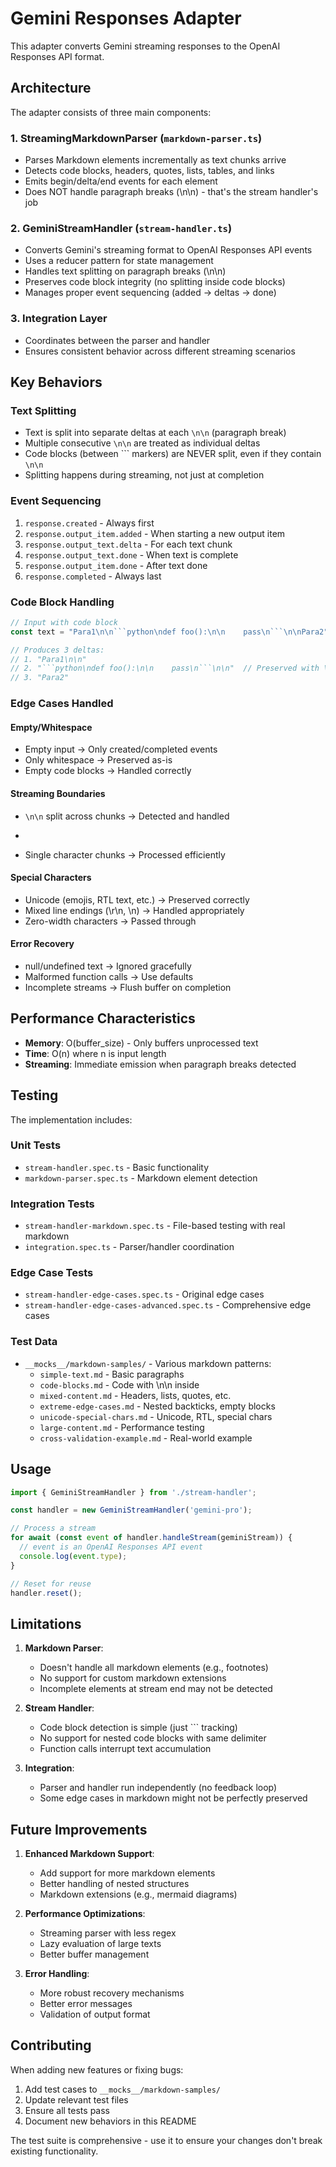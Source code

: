 # Gemini Responses Adapter

This adapter converts Gemini streaming responses to the OpenAI Responses API format.

## Architecture

The adapter consists of three main components:

### 1. StreamingMarkdownParser (`markdown-parser.ts`)
- Parses Markdown elements incrementally as text chunks arrive
- Detects code blocks, headers, quotes, lists, tables, and links
- Emits begin/delta/end events for each element
- Does NOT handle paragraph breaks (\n\n) - that's the stream handler's job

### 2. GeminiStreamHandler (`stream-handler.ts`)
- Converts Gemini's streaming format to OpenAI Responses API events
- Uses a reducer pattern for state management
- Handles text splitting on paragraph breaks (\n\n)
- Preserves code block integrity (no splitting inside code blocks)
- Manages proper event sequencing (added → deltas → done)

### 3. Integration Layer
- Coordinates between the parser and handler
- Ensures consistent behavior across different streaming scenarios

## Key Behaviors

### Text Splitting
- Text is split into separate deltas at each `\n\n` (paragraph break)
- Multiple consecutive `\n\n` are treated as individual deltas
- Code blocks (between ``` markers) are NEVER split, even if they contain `\n\n`
- Splitting happens during streaming, not just at completion

### Event Sequencing
1. `response.created` - Always first
2. `response.output_item.added` - When starting a new output item
3. `response.output_text.delta` - For each text chunk
4. `response.output_text.done` - When text is complete
5. `response.output_item.done` - After text done
6. `response.completed` - Always last

### Code Block Handling
```typescript
// Input with code block
const text = "Para1\n\n```python\ndef foo():\n\n    pass\n```\n\nPara2";

// Produces 3 deltas:
// 1. "Para1\n\n"
// 2. "```python\ndef foo():\n\n    pass\n```\n\n"  // Preserved with \n\n inside
// 3. "Para2"
```

### Edge Cases Handled

#### Empty/Whitespace
- Empty input → Only created/completed events
- Only whitespace → Preserved as-is
- Empty code blocks → Handled correctly

#### Streaming Boundaries
- `\n\n` split across chunks → Detected and handled
- ``` split across chunks → State tracked correctly
- Single character chunks → Processed efficiently

#### Special Characters
- Unicode (emojis, RTL text, etc.) → Preserved correctly
- Mixed line endings (\r\n, \n) → Handled appropriately
- Zero-width characters → Passed through

#### Error Recovery
- null/undefined text → Ignored gracefully
- Malformed function calls → Use defaults
- Incomplete streams → Flush buffer on completion

## Performance Characteristics

- **Memory**: O(buffer_size) - Only buffers unprocessed text
- **Time**: O(n) where n is input length
- **Streaming**: Immediate emission when paragraph breaks detected

## Testing

The implementation includes:

### Unit Tests
- `stream-handler.spec.ts` - Basic functionality
- `markdown-parser.spec.ts` - Markdown element detection

### Integration Tests
- `stream-handler-markdown.spec.ts` - File-based testing with real markdown
- `integration.spec.ts` - Parser/handler coordination

### Edge Case Tests
- `stream-handler-edge-cases.spec.ts` - Original edge cases
- `stream-handler-edge-cases-advanced.spec.ts` - Comprehensive edge cases

### Test Data
- `__mocks__/markdown-samples/` - Various markdown patterns:
  - `simple-text.md` - Basic paragraphs
  - `code-blocks.md` - Code with \n\n inside
  - `mixed-content.md` - Headers, lists, quotes, etc.
  - `extreme-edge-cases.md` - Nested backticks, empty blocks
  - `unicode-special-chars.md` - Unicode, RTL, special chars
  - `large-content.md` - Performance testing
  - `cross-validation-example.md` - Real-world example

## Usage

```typescript
import { GeminiStreamHandler } from './stream-handler';

const handler = new GeminiStreamHandler('gemini-pro');

// Process a stream
for await (const event of handler.handleStream(geminiStream)) {
  // event is an OpenAI Responses API event
  console.log(event.type);
}

// Reset for reuse
handler.reset();
```

## Limitations

1. **Markdown Parser**:
   - Doesn't handle all markdown elements (e.g., footnotes)
   - No support for custom markdown extensions
   - Incomplete elements at stream end may not be detected

2. **Stream Handler**:
   - Code block detection is simple (just ``` tracking)
   - No support for nested code blocks with same delimiter
   - Function calls interrupt text accumulation

3. **Integration**:
   - Parser and handler run independently (no feedback loop)
   - Some edge cases in markdown might not be perfectly preserved

## Future Improvements

1. **Enhanced Markdown Support**:
   - Add support for more markdown elements
   - Better handling of nested structures
   - Markdown extensions (e.g., mermaid diagrams)

2. **Performance Optimizations**:
   - Streaming parser with less regex
   - Lazy evaluation of large texts
   - Better buffer management

3. **Error Handling**:
   - More robust recovery mechanisms
   - Better error messages
   - Validation of output format

## Contributing

When adding new features or fixing bugs:

1. Add test cases to `__mocks__/markdown-samples/`
2. Update relevant test files
3. Ensure all tests pass
4. Document new behaviors in this README

The test suite is comprehensive - use it to ensure your changes don't break existing functionality.
